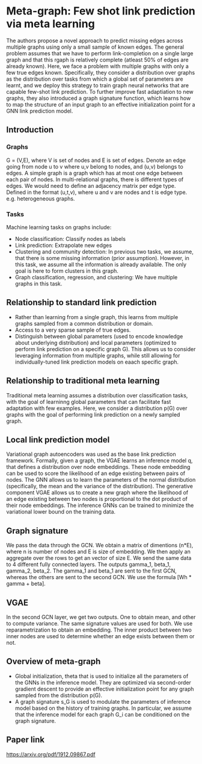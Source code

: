 # Meta-graph: Few shot link prediction via meta learning

The authors propose a novel approach to predict missing edges across multiple graphs using only a small sample of known edges. The general problem assumes that we have to perform link-completion on a single large graph and that this rgaph is relatively complete (atleast 50% of edges are already known). Here, we face a problem with multiple graphs with only a few true edges known. Specifically, they consider a distribution over graphs as the distribution over tasks from which a global set of parameters are learnt, and we deploy this strategy to train graph neural networks that are capable few-shot link prediction. To further improve fast adaptiation to new graphs, they also introduced a graph signature function, which learns how to map the structure of an input graph to an effective initialization point for a GNN link prediction model.

## Introduction

### Graphs

G = (V,E), where V is set of nodes and E is set of edges. Denote an edge going from node u to v where u,v belong to nodes, and (u,v) belongs to edges.
A simple graph is a graph which has at most one edge between each pair of nodes.
In multi-relational graphs, there is different types of edges. We would need to define an adjacency matrix per edge type. Defined in the format (u,t,v), where u and v are nodes and t is edge type. e.g. heterogeneous graphs.

### Tasks

Machine learning tasks on graphs include:
* Node classification: Classify nodes as labels
* Link prediction: Extrapolate new edges
* Clustering and community detection: In previous two tasks, we assume, that there is some missing information (prior assumption). However, in this task, we assume all the information is already available. The only goal is here to form clusters in this graph.
* Graph classification, regression, and clustering: We have multiple graphs in this task.

## Relationship to standard link prediction

* Rather than learning from a single graph, this learns from multiple graphs sampled from a common distribution or domain.
* Access to a very sparse sample of true edges.
* Distinguish between global parameters (used to encode knowledge about underlying distribution) and local parameters (optimized to perform link prediction on a specific graph G). This allows us to consider leveraging information from multiple graphs, while still allowing for individually-tuned link prediction models on eaach specific graph.

## Relationship to traditional meta learning

Traditional meta learning assumes a distribution over classification tasks, with the goal of learninng global parameters that can facilitate fast adaptation with few examples. Here, we consider a distribution p(G) over graphs with the goal of performing link prediction on a newly sampled graph.

## Local link prediction model

Variational graph autoencoders was used as the base link prediction framework. Formally, given a graph, the VGAE learns an inference model q, that defines a distribution over node embeddings. These node embedding can be used to score the likelihood of an edge existing between pairs of nodes. The GNN allows us to learn the parameters of the normal distribution (specifically, the mean and the variance of the distribution). The generative component VGAE allows us to create a new graph where the likelihood of an edge existing between two nodes is proportional to the dot product of their node embeddings. The inference GNNs can be trained to minimize the variational lower bound on the training data.

## Graph signature

We pass the data through the GCN. We obtain a matrix of dimentions (n*E), where n is number of nodes and E is size of embedding. We then apply an aggregate over the rows to get an vector of size E. We send the same data to 4 different fully connected layers. The outputs gamma_1, beta_1, gamma_2, beta_2. The gamma_1 and beta_1 are sent to the first GCN, whereas the others are sent to the second GCN. We use the formula [Wh * gamma + beta].

## VGAE

In the second GCN layer, we get two outputs. One to obtain mean, and other to compute variance. The same signature values are used for both. We use reparametrization to obtain an embedding. The inner product between two inner nodes are used to determine whether an edge exists between them or not.

## Overview of meta-graph

* Global initialization, theta that is used to initialize all the parameters of the GNNs in the inference model. They are optimized via second-order gradient descent to provide an effective initialization point for any graph sampled from the distribution p(G).
* A graph signature s_G is used to modulate the parameters of inference model based on the history of training graphs. In particular, we assume that the inference model for each graph G_i can be conditioned on the graph signature.

## Paper link

https://arxiv.org/pdf/1912.09867.pdf
